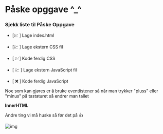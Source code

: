 # Påske opggave ^_^


### Sjekk liste til Påske Oppgave

- [💹 ] Lage index.html 

- [💹  ] Lage ekstern CSS fil

- [ 💹] Kode ferdig CSS

- [ 💹 ] Lage ekstern JavaScript fil

- [ ❌ ] Kode ferdig JavaScript

Noe som kan gjøres er å bruke eventlistener så når man trykker "pluss" eller "minus" på tastaturet så endrer man tallet


**InnerHTML**


Andre ting vi må huske så før det på 👍 


![img](https://user-images.githubusercontent.com/98322694/163168007-efb52862-5c38-49fd-882f-633cfcb4aa21.png)


